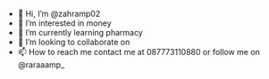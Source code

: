 - 👋 Hi, I’m @zahramp02
- 👀 I’m interested in money
- 🌱 I’m currently learning pharmacy
- 💞️ I’m looking to collaborate on 
- 📫 How to reach me contact me at 087773110880 or follow me on @raraaamp_

<!---
zahramp02/zahramp02 is a ✨ special ✨ repository because its `README.md` (this file) appears on your GitHub profile.
You can click the Preview link to take a look at your changes.
--->
